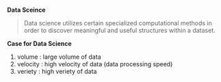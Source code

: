 **Data Sceince** 
> Data science utilizes certain specialized computational
methods in order to discover meaningful and useful structures within a dataset.

**Case for Data Science**
1. volume : large volume of data 
2. velocity : high velocity of data (data processing speed)
3. veriety : high veriety of data 

